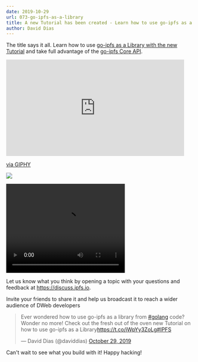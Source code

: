 ```yaml
---
date: 2019-10-29
url: 073-go-ipfs-as-a-library
title: A new Tutorial has been created - Learn how to use go-ipfs as a Library
author: David Dias
---
```


The title says it all. Learn how to use [go-ipfs as a Library with the new Tutorial](https://github.com/ipfs/go-ipfs/tree/master/docs/examples/go-ipfs-as-a-library) and take full advantage of the [go-ipfs Core API](https://godoc.org/github.com/ipfs/interface-go-ipfs-core).

<iframe src="https://giphy.com/embed/jV64pAJEEjQU01dq7r" width="480" height="260" frameBorder="0" class="giphy-embed" allowFullScreen></iframe><p><a href="https://giphy.com/gifs/tutorial-docs-ipfs-jV64pAJEEjQU01dq7r">via GIPHY</a></p>

![](https://ipfs.io/ipfs/QmWgSVDmVDCPcf8zMHzXJTnDf6SFf9FpWXGDpXMozaBgQ6/go-ipfs-as-a-library.gif)

<video width="320" height="240" controls>
  <source src="https://ipfs.io/ipfs/QmWgSVDmVDCPcf8zMHzXJTnDf6SFf9FpWXGDpXMozaBgQ6/go-ipfs-as-a-library.mp4" type="video/mp4">
  Your browser does not support the video tag.
</video> 

Let us know what you think by opening a topic with your questions and feedback at https://discuss.ipfs.io.

Invite your friends to share it and help us broadcast it to reach a wider audience of DWeb developers

<blockquote class="twitter-tweet" data-partner="tweetdeck"><p lang="en" dir="ltr">Ever wondered how to use go-ipfs as a library from <a href="https://twitter.com/hashtag/golang?src=hash&amp;ref_src=twsrc%5Etfw">#golang</a> code? Wonder no more! Check out the fresh out of the oven new Tutorial on how to use go-ipfs as a Library<a href="https://t.co/iWpYy3ZoLg">https://t.co/iWpYy3ZoLg</a><a href="https://twitter.com/hashtag/IPFS?src=hash&amp;ref_src=twsrc%5Etfw">#IPFS</a></p>&mdash; David Dias (@daviddias) <a href="https://twitter.com/daviddias/status/1189094401974439936?ref_src=twsrc%5Etfw">October 29, 2019</a></blockquote>
<script async src="https://platform.twitter.com/widgets.js" charset="utf-8"></script>

Can't wait to see what you build with it! Happy hacking!
